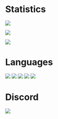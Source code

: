 # Statistics
![](https://github-readme-stats.vercel.app/api?username=Mahfuj-Mustafa&show_icons=true&theme=dark&hide_border=true&title_color=FEFEFE&icon_color=55D24B&text_color=FEFEFE&bg_color=0,0E1117,0E1117)

![](https://github-readme-streak-stats.herokuapp.com?user=Mahfuj-Mustafa&theme=github-dark&hide_border=true)

![](https://komarev.com/ghpvc/?username=Mahfuj-Mustafa&color=39D353)

# Languages
![](https://img.shields.io/badge/-Lua-0d1117?style=flat&logo=lua)
![](https://img.shields.io/badge/-C++-0d1117?style=flat&logo=html)
![](https://img.shields.io/badge/-JavaScript-0d1117?style=flat&logo=javascript)
![](https://img.shields.io/badge/-Python-0d1117?style=flat&logo=python)
![](https://img.shields.io/badge/-C++-0d1117?style=flat&logo=css)

# Discord
![](https://discord.c99.nl/widget/theme-3/822157253708087336.png)
